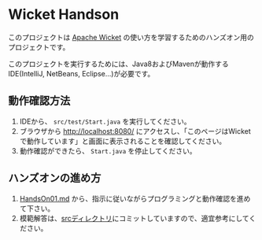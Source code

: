Wicket Handson
==============

このプロジェクトは [Apache Wicket](http://wicket.apache.org/) の使い方を学習するためのハンズオン用のプロジェクトです。

このプロジェクトを実行するためには、Java8およびMavenが動作するIDE(IntelliJ, NetBeans, Eclipse...)が必要です。

## 動作確認方法

1. IDEから、 `src/test/Start.java` を実行してください。
1. ブラウザから [http://localhost:8080/](http://localhost:8080/) にアクセスし、「このページはWicketで動作しています」と画面に表示されることを確認してください。
1. 動作確認ができたら、 `Start.java` を停止してください。

## ハンズオンの進め方

1. [HandsOn01.md](./doc/HandsOn01.md) から、指示に従いながらプログラミングと動作確認を進めて下さい。
1. 模範解答は、[srcディレクトリ](./src/main/java)にコミットしていますので、適宜参考にしてください。
